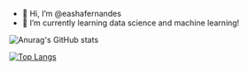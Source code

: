 - 👋 Hi, I’m @eashafernandes
- 🌱 I’m currently learning data science and machine learning!

<!---
eashafernandes/eashafernandes is a ✨ special ✨ repository because its `README.md` (this file) appears on your GitHub profile.
You can click the Preview link to take a look at your changes.
--->

![Anurag's GitHub stats](https://github-readme-stats.vercel.app/api?username=eashafernandes&show_icons=true&theme=dracula)


[![Top Langs](https://github-readme-stats.vercel.app/api/top-langs/?username=eashafernandes)](https://github.com/eashafernandes/github-readme-stats)
